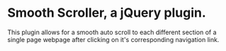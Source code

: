 # Smooth Scroller, a jQuery plugin.

This plugin allows for a smooth auto scroll to each different section of a single page webpage after clicking on it's corresponding navigation link.
